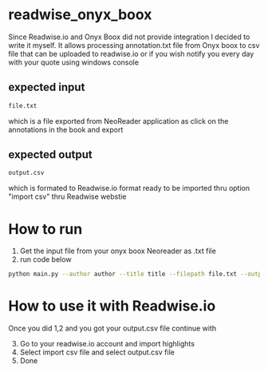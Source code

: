# readwise_onyx_boox
Since Readwise.io and Onyx Boox did not provide integration I decided to write it myself. It allows processing annotation.txt file from Onyx boox to csv file that can be uploaded to readwise.io or if you wish notify you every day with your quote using windows console

## expected input
```bash
file.txt
```
which is a file exported from NeoReader application as click on the annotations in the book and export

## expected output
```bash
output.csv
```
which is formated to Readwise.io format ready to be imported thru option "import csv" thru Readwise webstie

# How to run
1. Get the input file from your onyx boox Neoreader as .txt file
2. run code below

```bash
python main.py --author author --title title --filepath file.txt --output_path output.csv
```

# How to use it with Readwise.io
Once you did 1,2 and you got your output.csv file continue with

3. Go to your readwise.io account and import highlights
4. Select import csv file and select output.csv file
5. Done